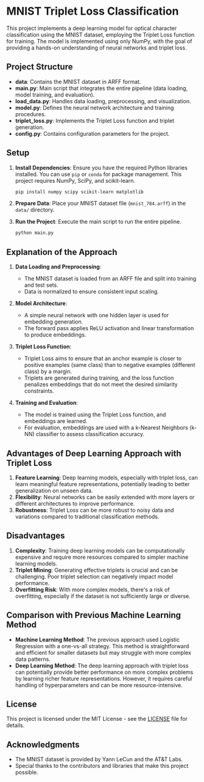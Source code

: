 # MNIST Triplet Loss Classification

This project implements a deep learning model for optical character classification using the MNIST dataset, employing the Triplet Loss function for training. The model is implemented using only NumPy, with the goal of providing a hands-on understanding of neural networks and triplet loss.

## Project Structure

- **data**: Contains the MNIST dataset in ARFF format.
- **main.py**: Main script that integrates the entire pipeline (data loading, model training, and evaluation).
- **load_data.py**: Handles data loading, preprocessing, and visualization.
- **model.py**: Defines the neural network architecture and training procedures.
- **triplet_loss.py**: Implements the Triplet Loss function and triplet generation.
- **config.py**: Contains configuration parameters for the project.

## Setup

1. **Install Dependencies**: Ensure you have the required Python libraries installed. You can use `pip` or `conda` for package management. This project requires NumPy, SciPy, and scikit-learn.

    ```bash
    pip install numpy scipy scikit-learn matplotlib
    ```

2. **Prepare Data**: Place your MNIST dataset file (`mnist_784.arff`) in the `data/` directory.

3. **Run the Project**: Execute the main script to run the entire pipeline.

    ```bash
    python main.py
    ```

## Explanation of the Approach

1. **Data Loading and Preprocessing**:
   - The MNIST dataset is loaded from an ARFF file and split into training and test sets.
   - Data is normalized to ensure consistent input scaling.

2. **Model Architecture**:
   - A simple neural network with one hidden layer is used for embedding generation.
   - The forward pass applies ReLU activation and linear transformation to produce embeddings.

3. **Triplet Loss Function**:
   - Triplet Loss aims to ensure that an anchor example is closer to positive examples (same class) than to negative examples (different class) by a margin.
   - Triplets are generated during training, and the loss function penalizes embeddings that do not meet the desired similarity constraints.

4. **Training and Evaluation**:
   - The model is trained using the Triplet Loss function, and embeddings are learned.
   - For evaluation, embeddings are used with a k-Nearest Neighbors (k-NN) classifier to assess classification accuracy.

## Advantages of Deep Learning Approach with Triplet Loss

1. **Feature Learning**: Deep learning models, especially with triplet loss, can learn meaningful feature representations, potentially leading to better generalization on unseen data.
2. **Flexibility**: Neural networks can be easily extended with more layers or different architectures to improve performance.
3. **Robustness**: Triplet Loss can be more robust to noisy data and variations compared to traditional classification methods.

## Disadvantages

1. **Complexity**: Training deep learning models can be computationally expensive and require more resources compared to simpler machine learning models.
2. **Triplet Mining**: Generating effective triplets is crucial and can be challenging. Poor triplet selection can negatively impact model performance.
3. **Overfitting Risk**: With more complex models, there's a risk of overfitting, especially if the dataset is not sufficiently large or diverse.

## Comparison with Previous Machine Learning Method

- **Machine Learning Method**: The previous approach used Logistic Regression with a one-vs-all strategy. This method is straightforward and efficient for smaller datasets but may struggle with more complex data patterns.
- **Deep Learning Method**: The deep learning approach with triplet loss can potentially provide better performance on more complex problems by learning richer feature representations. However, it requires careful handling of hyperparameters and can be more resource-intensive.

## License

This project is licensed under the MIT License - see the [LICENSE](LICENSE) file for details.

## Acknowledgments

- The MNIST dataset is provided by Yann LeCun and the AT&T Labs.
- Special thanks to the contributors and libraries that make this project possible.
